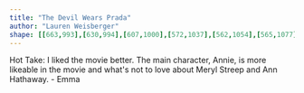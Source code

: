 ```yaml
---
title: "The Devil Wears Prada"
author: "Lauren Weisberger"
shape: [[663,993],[630,994],[607,1000],[572,1037],[562,1054],[565,1077],[565,1108],[568,1142],[568,1195],[572,1259],[571,1298],[576,1405],[578,1511],[582,1620],[585,1662],[586,1720],[588,1741],[591,1746],[597,1750],[624,1750],[666,1744],[681,1744],[693,1740],[696,1737],[699,1730],[699,1563],[693,1395],[694,1374],[692,1362],[693,1318],[691,1300],[688,1191],[689,1106],[688,1079],[685,1069],[685,1063],[693,1046],[701,1035],[706,1025],[718,1013],[727,1007],[730,1002],[730,999],[727,996],[710,993]]
---
```

Hot Take: I liked the movie better. The main character, Annie, is more likeable in the movie and what's not to love about Meryl Streep and Ann Hathaway. - Emma
